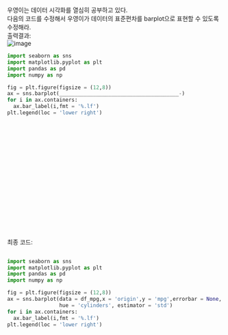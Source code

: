 우영이는 데이터 시각화를 열심히 공부하고 있다.<br>
다음의 코드를 수정해서 우영이가 데이터의 표준편차를 barplot으로 표현할 수 있도록 수정해라.<br>
출력결과:<br> ![image](https://github.com/user-attachments/assets/d7b2580f-72d5-446c-8b27-efa34999f534)



``` Python
import seaborn as sns
import matplotlib.pyplot as plt 
import pandas as pd
import numpy as np

fig = plt.figure(figsize = (12,8))
ax = sns.barplot(_______________________________________-)
for i in ax.containers:
  ax.bar_label(i,fmt = '%.lf')
plt.legend(loc = 'lower right')
  
```


<br><br><br><br><br><br><br><br><br><br><br><br><br><br><br>
최종 코드:<br>
``` Python
  
import seaborn as sns
import matplotlib.pyplot as plt 
import pandas as pd
import numpy as np

fig = plt.figure(figsize = (12,8))
ax = sns.barplot(data = df_mpg,x = 'origin',y = 'mpg',errorbar = None,
                 hue = 'cylinders', estimator = 'std')
for i in ax.containers:
  ax.bar_label(i,fmt = '%.lf')
plt.legend(loc = 'lower right')
 
    
```
